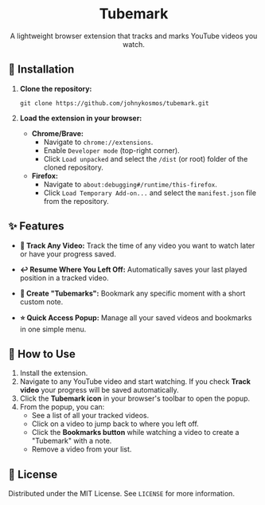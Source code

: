 <div align="center">

# Tubemark

A lightweight browser extension that tracks and marks YouTube videos you watch. 

</div>

## 🚀 Installation
1.  **Clone the repository:**
    ```
    git clone https://github.com/johnykosmos/tubemark.git
    ```
    
2.  **Load the extension in your browser:**
    * **Chrome/Brave:**
        * Navigate to `chrome://extensions`.
        * Enable `Developer mode` (top-right corner).
        * Click `Load unpacked` and select the `/dist` (or root) folder of the cloned repository.
    * **Firefox:**
        * Navigate to `about:debugging#/runtime/this-firefox`.
        * Click `Load Temporary Add-on...` and select the `manifest.json` file from the repository.


## ✨ Features

- **🔎 Track Any Video:** Track the time of any video you want to watch later or have your progress saved.

- **↩️ Resume Where You Left Off:** Automatically saves your last played position in a  tracked video.

- **📍 Create "Tubemarks":** Bookmark any specific moment with a short custom note.

- **⭐ Quick Access Popup:** Manage all your saved videos and bookmarks in one simple menu.


## 📖 How to Use

1.  Install the extension.
2.  Navigate to any YouTube video and start watching. If you check **Track video** your progress will be saved automatically.
3.  Click the **Tubemark icon** in your browser's toolbar to open the popup.
4.  From the popup, you can:
    * See a list of all your tracked videos.
    * Click on a video to jump back to where you left off.
    * Click the **Bookmarks button** while watching a video to create a "Tubemark" with a note.
    * Remove a video from your list.
  
## 📜 License

Distributed under the MIT License. See `LICENSE` for more information.

